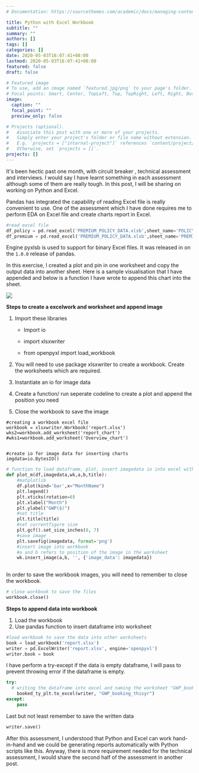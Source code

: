 ```yaml
---
# Documentation: https://sourcethemes.com/academic/docs/managing-content/

title: Python with Excel Workbook
subtitle: ""
summary: ""
authors: []
tags: []
categories: []
date: 2020-05-03T16:07:41+08:00
lastmod: 2020-05-03T16:07:41+08:00
featured: false
draft: false

# Featured image
# To use, add an image named `featured.jpg/png` to your page's folder.
# Focal points: Smart, Center, TopLeft, Top, TopRight, Left, Right, BottomLeft, Bottom, BottomRight.
image:
  caption: ""
  focal_point: ""
  preview_only: false

# Projects (optional).
#   Associate this post with one or more of your projects.
#   Simply enter your project's folder or file name without extension.
#   E.g. `projects = ["internal-project"]` references `content/project/deep-learning/index.md`.
#   Otherwise, set `projects = []`.
projects: []
---
```


It's been hectic past one month, with circuit breaker , technical assessment and interviews. I would say I have learnt something in each assessment although some of them are really tough. In this post, I will be sharing on working on Python and Excel. 

Pandas has integrated the capability of reading Excel file is really convenient to use. One of the assessment which I have done requires me to perform EDA on Excel file and create charts report in Excel.

```python
#read excel file
df_policy = pd.read_excel('PREMIUM_POLICY_DATA.xlsb',sheet_name='POLICY', engine='pyxlsb')
df_premium = pd.read_excel('PREMIUM_POLICY_DATA.xlsb',sheet_name='PREMIUM', engine='pyxlsb')
```

Engine pyxlsb is used to support for binary Excel files. It was released in on the `1.0.0` release of pandas. 

In this exercise, I created a plot and pin in one worksheet and copy the output data into another sheet. Here is a sample visualisation that I have appended and below is a function I have wrote to append this chart into the sheet.



![](/post/3May/download.png)



**Steps to create a excelwork and worksheet and append image**

1. Import these libraries 

   - Import io

   	- import xlsxwriter

   - from openpyxl import load_workbook

2. You will need to use package xlsxwriter to create a workbook. Create the worksheets which are required. 

3. Instantiate an io for image data

4. Create a function/ run seperate codeline to create a plot and append the position you need

5. Close the workbook to save the image

   

```
#creating a workbook excel file
workbook = xlsxwriter.Workbook('report.xlsx')
wks2=workbook.add_worksheet('report_chart')
#wks1=workbook.add_worksheet('Overview_chart')


#create io for image data for inserting charts
imgdata=io.BytesIO()

```



```python
# function to load dataframe, plot, insert imagedata io into excel with position
def plot_m(df,imagedata,wk,a,b,title):
  	#matplotlib
    df.plot(kind='bar',x="MonthName")
    plt.legend()
    plt.xticks(rotation=0)
    plt.xlabel("Month")
    plt.ylabel("GWP($)")
    #set title
    plt.title(title)
    #set currentfigure size
    plt.gcf().set_size_inches(8, 7)
    #save image
    plt.savefig(imagedata, format='png')
    #insert image into workbook
    #a and b refers to position of the image in the worksheet
    wk.insert_image(a,b, '', {'image_data': imagedata})
   
```

In order to save the workbook images, you will need to remember to close the workbook.

```python
# close workbook to save the files
workbook.close()

```

**Steps to append data into workbook**

1. Load the workbook
2. Use pandas function to insert dataframe into worksheet 

```python
#load workbook to save the data into other worksheets
book = load_workbook('report.xlsx')
writer = pd.ExcelWriter('report.xlsx', engine='openpyxl')
writer.book = book

```

I have perform a try-except if the data is empty dataframe, I will pass to prevent throwing error if the dataframe is empty.

```python
try: 
  # writing the dataframe into excel and naming the worksheet "GWP_booking_thisyr"
    booked_ty_plt.to_excel(writer, "GWP_booking_thisyr")
except:
    pass
```

Last but not least remember to save the written data

```python
writer.save()
```

After this assessment, I understood that Python and Excel can work hand-in-hand and we could  be generating reports automatically with Python scripts like this. Anyway, there is more requirement needed for the technical assessment, I would share the second half of the assessment in another post.
